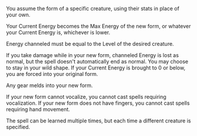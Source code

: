 You assume the form of a specific creature, using their stats in place of your own.

Your Current Energy becomes the Max Energy of the new form, or whatever your Current Energy is, whichever is lower.

Energy channeled must be equal to the Level of the desired creature.  

If you take damage while in your new form, channeled Energy is lost as normal, but the spell doesn't automatically end as normal.
You may choose to stay in your wild shape. If your Current Energy is brought to 0 or below, you are forced into your original form.

Any gear melds into your new form.

If your new form cannot vocalize, you cannot cast spells requiring vocalization.
If your new form does not have fingers, you cannot cast spells requiring hand movement.

The spell can be learned multiple times, but each time a different creature is specified.